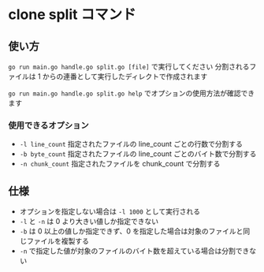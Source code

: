 # clone split コマンド

## 使い方

`go run main.go handle.go split.go [file]` で実行してください
分割されるファイルは 1 からの連番として実行したディレクトで作成されます

`go run main.go handle.go split.go help` でオプションの使用方法が確認できます

### 使用できるオプション

- `-l line_count` 指定されたファイルの line_count ごとの行数で分割する
- `-b byte_count` 指定されたファイルの line_count ごとのバイト数で分割する
- `-n chunk_count` 指定されたファイルを chunk_count で分割する

## 仕様

- オプションを指定しない場合は `-l 1000` として実行される
- `-l` と `-n` は 0 より大きい値しか指定できない
- `-b` は 0 以上の値しか指定できず、0 を指定した場合は対象のファイルと同じファイルを複製する
- `-n` で指定した値が対象のファイルのバイト数を超えている場合は分割できない
